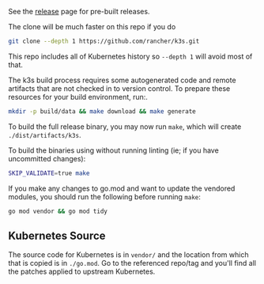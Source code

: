 See the [release](https://github.com/k3s-io/k3s/releases/latest) page for pre-built releases.

The clone will be much faster on this repo if you do
```bash
git clone --depth 1 https://github.com/rancher/k3s.git
```

This repo includes all of Kubernetes history so `--depth 1` will avoid most of that.

The k3s build process requires some autogenerated code and remote artifacts that are not checked in to version control.
To prepare these resources for your build environment, run:.
```bash
mkdir -p build/data && make download && make generate
```

To build the full release binary, you may now run `make`, which will create `./dist/artifacts/k3s`.

To build the binaries using without running linting (ie; if you have uncommitted changes):
```bash
SKIP_VALIDATE=true make
```

If you make any changes to go.mod and want to update the vendored modules, you should run the following before running `make`:
```bash
go mod vendor && go mod tidy
```

Kubernetes Source
-----------------

The source code for Kubernetes is in `vendor/` and the location from which that is copied
is in `./go.mod`.  Go to the referenced repo/tag and you'll find all the patches applied
to upstream Kubernetes.

